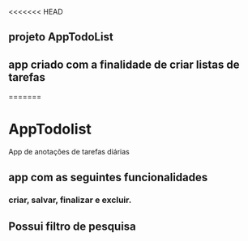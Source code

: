 <<<<<<< HEAD
## projeto AppTodoList
## app criado com a finalidade de criar listas de tarefas
=======
# AppTodolist
App de anotações de tarefas diárias
## app com as seguintes funcionalidades
### criar, salvar, finalizar e excluir.
## Possui filtro de pesquisa
